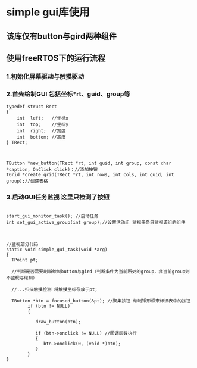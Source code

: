 # simple gui库使用
## 该库仅有button与gird两种组件 
## 使用freeRTOS下的运行流程

### 1.初始化屏幕驱动与触摸驱动

### 2.首先绘制GUI 包括坐标*rt、guid、group等
```
typedef struct Rect
{
	int  left;   //坐标x
	int  top;    //坐标y
	int  right;  //宽度
	int  bottom; //高度
} TRect;



TButton *new_button(TRect *rt, int guid, int group, const char *caption, OnClick click)；//添加按钮
TGrid *create_grid(TRect *rt, int rows, int cols, int guid, int group);//创建表格
```
### 3.启动GUI任务监视 这里只检测了按钮
```

start_gui_monitor_task(); //启动任务
int set_gui_active_group(int group);//设置活动组 监视任务只监视该组的组件 



//监视部分代码
static void simple_gui_task(void *arg)
{
  TPoint pt;
  
  //判断是否需要刷新绘制button与gird（判断条件为当前所处的group，非当前group则不监视与绘制）
  
  //...扫描触摸检测 将触摸坐标存放于pt;
  
  TButton *btn = focused_button(&pt); //聚集按钮 绘制矩形框来标识表中的按钮
		if (btn != NULL)
		{

           draw_button(btn);
      
           if (btn->onclick != NULL) //回调函数执行
           {
              btn->onclick(0, (void *)btn);
           }
		}
}


```
